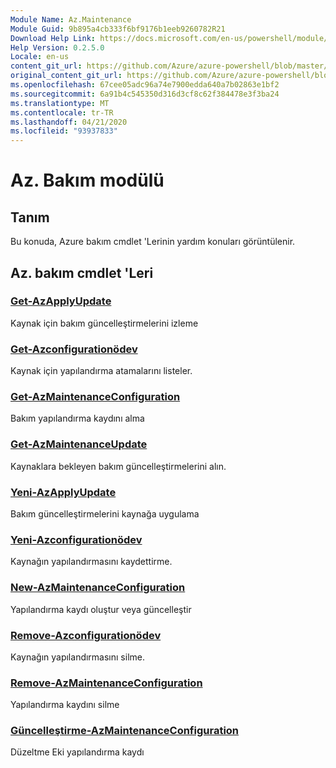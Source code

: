 ```yaml
---
Module Name: Az.Maintenance
Module Guid: 9b895a4cb333f6bf9176b1eeb9260782R21
Download Help Link: https://docs.microsoft.com/en-us/powershell/module/az.maintenance
Help Version: 0.2.5.0
Locale: en-us
content_git_url: https://github.com/Azure/azure-powershell/blob/master/src/Maintenance/Maintenance/help/Az.Maintenance.md
original_content_git_url: https://github.com/Azure/azure-powershell/blob/master/src/Maintenance/Maintenance/help/Az.Maintenance.md
ms.openlocfilehash: 67cee05adc96a74e7900edda640a7b02863e1bf2
ms.sourcegitcommit: 6a91b4c545350d316d3cf8c62f384478e3f3ba24
ms.translationtype: MT
ms.contentlocale: tr-TR
ms.lasthandoff: 04/21/2020
ms.locfileid: "93937833"
---
```

# Az. Bakım modülü
## Tanım
Bu konuda, Azure bakım cmdlet 'Lerinin yardım konuları görüntülenir.

## Az. bakım cmdlet 'Leri
### [Get-AzApplyUpdate](Get-AzApplyUpdate.md)
Kaynak için bakım güncelleştirmelerini izleme

### [Get-Azconfigurationödev](Get-AzConfigurationAssignment.md)
Kaynak için yapılandırma atamalarını listeler.

### [Get-AzMaintenanceConfiguration](Get-AzMaintenanceConfiguration.md)
Bakım yapılandırma kaydını alma

### [Get-AzMaintenanceUpdate](Get-AzMaintenanceUpdate.md)
Kaynaklara bekleyen bakım güncelleştirmelerini alın.

### [Yeni-AzApplyUpdate](New-AzApplyUpdate.md)
Bakım güncelleştirmelerini kaynağa uygulama

### [Yeni-Azconfigurationödev](New-AzConfigurationAssignment.md)
Kaynağın yapılandırmasını kaydettirme.

### [New-AzMaintenanceConfiguration](New-AzMaintenanceConfiguration.md)
Yapılandırma kaydı oluştur veya güncelleştir

### [Remove-Azconfigurationödev](Remove-AzConfigurationAssignment.md)
Kaynağın yapılandırmasını silme.

### [Remove-AzMaintenanceConfiguration](Remove-AzMaintenanceConfiguration.md)
Yapılandırma kaydını silme

### [Güncelleştirme-AzMaintenanceConfiguration](Update-AzMaintenanceConfiguration.md)
Düzeltme Eki yapılandırma kaydı

